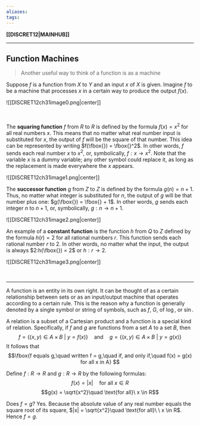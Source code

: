 ```yaml
---
aliases:
tags:
---
```

**[[DISCRET12|MAINHUB]]**

---
## Function Machines
> Another useful way to think of a function is as a machine

Suppose $f$ is a function from $X$ to $Y$ and an input $x$ of $X$ is given. Imagine $f$ to be a machine that processes $x$ in a certain way to produce the output $f(x)$.

![[DISCRET12ch31image0.png|center]]

<br>

The **squaring function** $f$ from $R$ to $R$ is defined by the formula $f(x) = x^2$ for all real numbers $x$. This means that no matter what real number input is substituted for $x$, the output of $f$ will be the square of that number. This idea can be represented by writing $f(\fbox{}) = \fbox{}^2$. In other words, $f$ sends each real number $x$ to $x^2$, or, symbolically, $f:x \to x^2$. Note that the variable $x$ is a dummy variable; any other symbol could replace it, as long as the replacement is made everywhere the $x$ appears.

![[DISCRET12ch31image1.png|center]]

The **successor function** $g$ from $Z$ to $Z$ is defined by the formula $g(n) = n + 1$. Thus, no matter what integer is substituted for $n$, the output of $g$ will be that number plus one: $g(\fbox{}) = \fbox{} + 1$. In other words, $g$ sends each integer $n$ to $n + 1$, or, symbolically, $g:n \to n + 1$.

![[DISCRET12ch31image2.png|center]]

An example of a **constant function** is the function $h$ from $Q$ to $Z$ defined by the formula $h(r) = 2$ for all rational numbers $r$. This function sends each rational number $r$ to $2$. In other words, no matter what the input, the output is always $2:h(\fbox{}) = 2$ or $h:r \to 2$.

![[DISCRET12ch31image3.png|center]]

<br>

---
A function is an entity in its own right. It can be thought of as a certain relationship between sets or as an input/output machine that operates according to a certain rule. This is the reason why a function is generally denoted by a single symbol or string of symbols, such as $f$, $G$, of $\log$, or $\sin$.

A relation is a subset of a Cartesian product and a function is a special kind of relation. Specifically, if $f$ and $g$ are functions from a set $A$ to a set $B$, then
$$f = \{(x, y) \in A \times B\ |\ y = f(x)\}\quad \text{and}\quad g = \{(x, y) \in A \times B\ |\ y = g(x)\}$$
It follows that
$$\fbox{f equals g,\quad written f = g,\quad if, and only if,\quad f(x) = g(x) for all x in A}
$$

Define $f:R \to R$ and $g:R \to R$ by the following formulas:
$$f(x) = |x|\quad \text{for all}\ x \in R$$
$$g(x) = \sqrt{x^2}\quad \text{for all}\ x \in R$$

Does $f = g$?
Yes. Because the absolute value of any real number equals the square root of its square, $|x| = \sqrt{x^2}\quad \text{for all}\ \ x \in R$. Hence $f = g$.